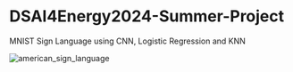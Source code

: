 # DSAI4Energy2024-Summer-Project
MNIST Sign Language using CNN, Logistic Regression and KNN


![american_sign_language](https://github.com/BenLehmann12/DSAI4Energy2024-Summer-Project/assets/62218426/9002e29e-5629-4c12-a1b5-12605d161864)
